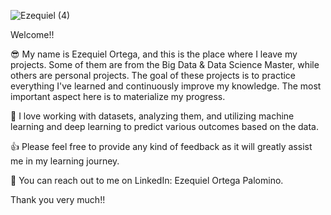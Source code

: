 ![Ezequiel (4)](https://github.com/Zakingston/Zakingston/assets/136823533/89995534-423e-4869-9ce2-ac331e5197c7)

Welcome!!

😎 My name is Ezequiel Ortega, and this is the place where I leave my projects. Some of them are from the Big Data & Data Science Master, while others are personal projects. The goal of these projects is to practice everything I've learned and continuously improve my knowledge. The most important aspect here is to materialize my progress.

🧠 I love working with datasets, analyzing them, and utilizing machine learning and deep learning to predict various outcomes based on the data.

👍 Please feel free to provide any kind of feedback as it will greatly assist me in my learning journey.

📧 You can reach out to me on LinkedIn: Ezequiel Ortega Palomino.

Thank you very much!!
